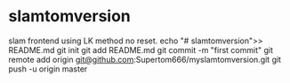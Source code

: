 # slamtomversion
slam frontend using LK method no reset.
echo "# slamtomversion">> README.md
git init
git add README.md 
git commit -m "first commit"
git remote add origin git@github.com:Supertom666/myslamtomversion.git
git push -u origin master
